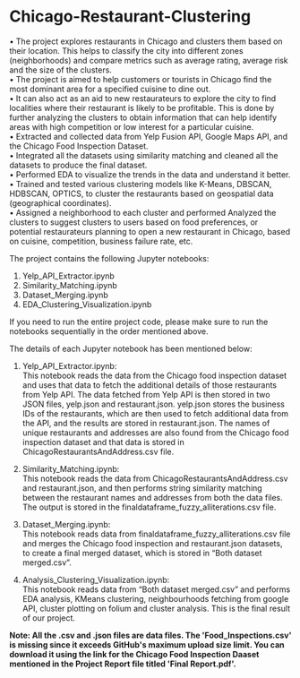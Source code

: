 # Chicago-Restaurant-Clustering

• The project explores restaurants in Chicago and clusters them based on their location. This helps to classify the city into different zones (neighborhoods) and compare metrics such as average rating, average risk and the size of the clusters.<br>
• The project is aimed to help customers or tourists in Chicago find the most dominant area for a specified cuisine to dine out.<br>
• It can also act as an aid to new restaurateurs to explore the city to find localities where their restaurant is likely to be profitable. This is done by further analyzing the clusters to obtain information that can help identify areas with high competition or low interest for a particular cuisine.<br>
• Extracted and collected data from Yelp Fusion API, Google Maps API, and the Chicago Food Inspection Dataset.<br>
• Integrated all the datasets using similarity matching and cleaned all the datasets to produce the final dataset.<br>
• Performed EDA to visualize the trends in the data and understand it better.<br>
• Trained and tested various clustering models like K-Means, DBSCAN, HDBSCAN, OPTICS, to cluster the restaurants based on geospatial data (geographical coordinates).<br>
• Assigned a neighborhood to each cluster and performed Analyzed the clusters to suggest clusters to users based on food preferences, or potential restaurateurs planning to open a new restaurant in Chicago, based on cuisine, competition, business failure rate, etc.<br>

The project contains the following Jupyter notebooks:<br>
1. Yelp_API_Extractor.ipynb<br>
2. Similarity_Matching.ipynb<br>
3. Dataset_Merging.ipynb<br>
4. EDA_Clustering_Visualization.ipynb<br>


If you need to run the entire project code, please make sure to run the notebooks sequentially in the order mentioned above.<br>


The details of each Jupyter notebook has been mentioned below:<br>
1. Yelp_API_Extractor.ipynb:<br>
This notebook reads the data from the Chicago food inspection dataset and uses that data to fetch the additional details of those restaurants from Yelp API. The data fetched from Yelp API is then stored in two JSON files, yelp.json and restaurant.json. yelp.json stores the business IDs of the restaurants, which are then used to fetch additional data from the API, and the results are stored in restaurant.json. The names of unique restaurants and addresses are also found from the Chicago food inspection dataset and that data is stored in ChicagoRestaurantsAndAddress.csv file.<br>


2. Similarity_Matching.ipynb:<br>
This notebook reads the data from ChicagoRestaurantsAndAddress.csv and restaurant.json, and then performs string similarity matching between the restaurant names and addresses from both the data files. The output is stored in the finaldataframe_fuzzy_alliterations.csv file.<br>


3. Dataset_Merging.ipynb:<br>
This notebook reads data from finaldataframe_fuzzy_alliterations.csv file and merges the Chicago food inspection and restaurant.json datasets, to create a final merged dataset, which is stored in “Both dataset merged.csv”.<br>


4. Analysis_Clustering_Visualization.ipynb:<br>
This notebook reads data from “Both dataset merged.csv” and performs EDA analysis, KMeans clustering, neighbourhoods fetching from google API, cluster plotting on folium and cluster analysis. This is the final result of our project.<br>

<b>Note: All the .csv and .json files are data files. The 'Food_Inspections.csv' is missing since it exceeds GitHub's maximum upload size limit. You can download it using the link for the Chicago Food Inspection Daaset mentioned in the Project Report file titled 'Final Report.pdf'.</b>
